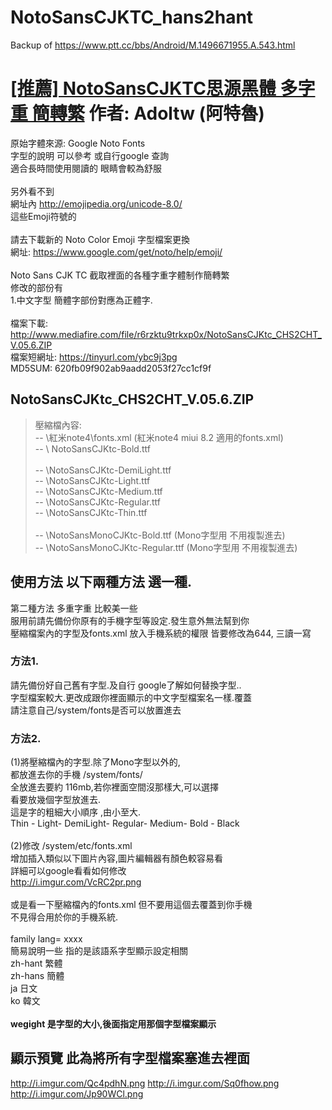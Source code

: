 # NotoSansCJKTC_hans2hant
Backup of https://www.ptt.cc/bbs/Android/M.1496671955.A.543.html

# [[推薦] NotoSansCJKTC思源黑體 多字重 簡轉繁](https://www.ptt.cc/bbs/Android/M.1496671955.A.543.html) 作者: Adoltw (阿特魯) <br>
原始字體來源: Google Noto Fonts <br>
字型的說明 可以參考 或自行google 查詢 <br>
適合長時間使用閱讀的 眼睛會較為舒服 <br>
<br>
另外看不到 <br>
網址內 http://emojipedia.org/unicode-8.0/ <br>
這些Emoji符號的 <br>
<br>
請去下載新的 Noto Color Emoji 字型檔案更換 <br>
網址: https://www.google.com/get/noto/help/emoji/ <br>
<br>
Noto Sans CJK TC  截取裡面的各種字重字體制作簡轉繁 <br>
修改的部份有 <br>
1.中文字型 簡體字部份對應為正體字. <br>
<br>
檔案下載: http://www.mediafire.com/file/r6rzktu9trkxp0x/NotoSansCJKtc_CHS2CHT_V.05.6.ZIP <br>
檔案短網址: https://tinyurl.com/ybc9j3pg <br>
MD5SUM: 620fb09f902ab9aadd2053f27cc1cf9f <br>
## NotoSansCJKtc_CHS2CHT_V.05.6.ZIP
> 壓縮檔內容: <br>
> -- \紅米note4\fonts.xml (紅米note4 miui 8.2 適用的fonts.xml) <br>
> -- \ NotoSansCJKtc-Bold.ttf <br> <br>
> -- \NotoSansCJKtc-DemiLight.ttf <br>
> -- \NotoSansCJKtc-Light.ttf <br>
> -- \NotoSansCJKtc-Medium.ttf <br>
> -- \NotoSansCJKtc-Regular.ttf <br>
> -- \NotoSansCJKtc-Thin.ttf <br>
> <br>
> -- \NotoSansMonoCJKtc-Bold.ttf    (Mono字型用 不用複製進去) <br>
> -- \NotoSansMonoCJKtc-Regular.ttf (Mono字型用 不用複製進去) <br>
## 使用方法 以下兩種方法 選一種.
第二種方法 多重字重 比較美一些 <br>
服用前請先備份你原有的手機字型等設定.發生意外無法幫到你 <br>
壓縮檔案內的字型及fonts.xml 放入手機系統的權限 皆要修改為644, 三讀一寫 <br>
### 方法1.
請先備份好自己舊有字型.及自行 google了解如何替換字型.. <br>
字型檔案較大.更改成跟你裡面顯示的中文字型檔案名一樣.覆蓋 <br>
請注意自己/system/fonts是否可以放置進去 <br>
### 方法2.
(1)將壓縮檔內的字型.除了Mono字型以外的, <br>
都放進去你的手機 /system/fonts/ <br>
全放進去要約 116mb,若你裡面空間沒那樣大,可以選擇 <br>
看要放幾個字型放進去. <br>
這是字的粗細大小順序 ,由小至大. <br>
Thin - Light- DemiLight- Regular- Medium- Bold  - Black <br>
<br>
(2)修改 /system/etc/fonts.xml <br>
增加插入類似以下圖片內容,圖片編輯器有顏色較容易看 <br>
詳細可以google看看如何修改 <br>
http://i.imgur.com/VcRC2pr.png <br>
<br>
或是看一下壓縮檔內的fonts.xml 但不要用這個去覆蓋到你手機<br>
不見得合用於你的手機系統.<br>
<br>
family lang= xxxx <br>
簡易說明一些 指的是該語系字型顯示設定相關 <br>
zh-hant 繁體 <br>
zh-hans 簡體 <br>
ja      日文 <br>
ko      韓文 <br>
<br>
**wegight 是字型的大小,後面指定用那個字型檔案顯示** <br>
## 顯示預覽 此為將所有字型檔案塞進去裡面
http://i.imgur.com/Qc4pdhN.png
http://i.imgur.com/Sq0fhow.png
http://i.imgur.com/Jp90WCl.png
